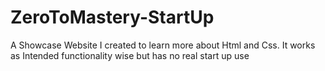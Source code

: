 # ZeroToMastery-StartUp
A Showcase Website I created to learn more about Html and Css. It works as Intended functionality wise but has no real start up use
